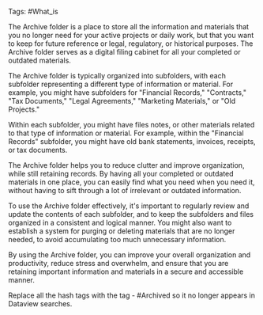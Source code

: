 Tags: #What_is 


The Archive folder is a place to store all the information and materials that you no longer need for your active projects or daily work, but that you want to keep for future reference or legal, regulatory, or historical purposes. The Archive folder serves as a digital filing cabinet for all your completed or outdated materials.

The Archive folder is typically organized into subfolders, with each subfolder representing a different type of information or material. For example, you might have subfolders for "Financial Records," "Contracts," "Tax Documents," "Legal Agreements," "Marketing Materials," or "Old Projects."

Within each subfolder, you might have files notes, or other materials related to that type of information or material. For example, within the "Financial Records" subfolder, you might have old bank statements, invoices, receipts, or tax documents.

The Archive folder helps you to reduce clutter and improve organization, while still retaining records. By having all your completed or outdated materials in one place, you can easily find what you need when you need it, without having to sift through a lot of irrelevant or outdated information.

To use the Archive folder effectively, it's important to regularly review and update the contents of each subfolder, and to keep the subfolders and files organized in a consistent and logical manner. You might also want to establish a system for purging or deleting materials that are no longer needed, to avoid accumulating too much unnecessary information.

By using the Archive folder, you can improve your overall organization and productivity, reduce stress and overwhelm, and ensure that you are retaining important information and materials in a secure and accessible manner.

Replace all the hash tags with the tag - #Archived so it no longer appears in Dataview searches.